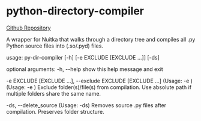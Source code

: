 # python-directory-compiler
[Github Repository](https://github.com/KrazyKirby99999/python-directory-compiler)

A wrapper for Nuitka that walks through a directory tree and compiles all .py Python source files into (.so/.pyd) files.

usage: py-dir-compiler [-h] [-e EXCLUDE [EXCLUDE ...]] [-ds]

optional arguments:
  -h, --help            show this help message and exit
  
  -e EXCLUDE [EXCLUDE ...], --exclude EXCLUDE [EXCLUDE ...]
                        (Usage: -e <filename>) (Usage: -e <foldername>)
                        Exclude folder(s)/file(s) from compilation. Use
                        absolute path if multiple folders share the same name.

  -ds, --delete_source  (Usage: -ds) Removes source .py files after
                        compilation. Preserves folder structure.
